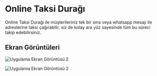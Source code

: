 
# Online Taksi Durağı

Online Taksi Durağı ile müşterileriniz tek bir sms veya whatsapp mesajı ile adreslerine taksi çağırabilir, siz de kolay ara yüz sayesinde tüm bu süreci takip edebilirsiniz. 




## Ekran Görüntüleri

![Uygulama Ekran Görüntüsü 2](https://cdn.r10.net/editor/110851/5b9d07fe21ee48fa9792df7a537f029b.png)


![Uygulama Ekran Görüntüsü 2](https://cdn.r10.net/editor/110851/86e0878fd49070b6c8d12ae94d0ef85a.png)

  

